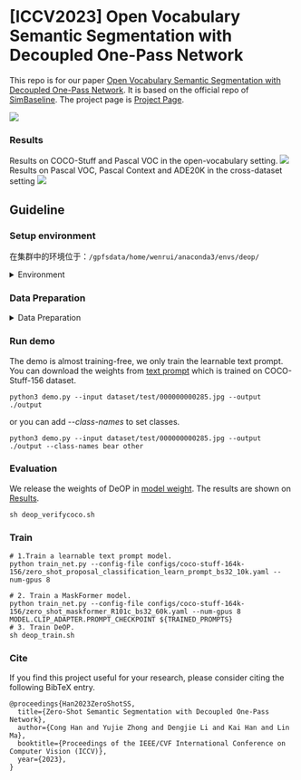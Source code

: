 
   <!-- ```
   #创建conda环境
   conda create --name deop python=3.7
   conda activate deop
   conda install pytorch==1.8.0 torchvision==0.9.0 torchaudio==0.8.0 -c pytorch

   
   conda install -c conda-forge yacs
   conda install tensorboard
   conda install pydot
   conda install iopath
   tabulate
   iopath<0.1.9 and >=0.1.7
   fvcore<0.1.4 and >=0.1.3
   timm
   wandb
   python -m pip install detectron2 -f https://dl.fbaipublicfiles.com/detectron2/wheels/cu102/torch1.8/index.html
   ``` -->

# [ICCV2023] Open Vocabulary Semantic Segmentation with Decoupled One-Pass Network

This repo is for our paper [Open Vocabulary Semantic Segmentation with Decoupled One-Pass Network](https://arxiv.org/pdf/2304.01198.pdf). It is based on the official repo of [SimBaseline](https://github.com/MendelXu/zsseg.baseline). The project page is [Project Page](https://conghan0808.github.io/DeOP/).

![](resources/deop.png)
<!-- <iframe src="resources/framework6.pdf" width="500" height="375"></iframe> -->

### Results 
Results on COCO-Stuff and Pascal VOC in the open-vocabulary setting.
<a name="resdataset"></a>
![](resources/results-intradataset.jpg)
Results on Pascal VOC, Pascal Context and ADE20K in the cross-dataset setting
![](resources/results-crossdataset.jpg)

## Guideline
### Setup environment
在集群中的环境位于：`/gpfsdata/home/wenrui/anaconda3/envs/deop/`
<details>
  <summary> Environment </summary>
  
  ```bash
  conda create --name deop python=3.7
  conda activate deop
  conda install pytorch==1.8.0 torchvision==0.9.0 torchaudio==0.8.0 -c pytorch
  pip install detectron2 -f https://dl.fbaipublicfiles.com/detectron2/wheels/cu102/torch1.8/index.html
  pip install mmcv==1.3.14
  
  #FurtherMore, install the modified clip package.
  cd third_party/CLIP
  python -m pip install -Ue .

  ```
</details>

### Data Preparation
<details>
  <summary> Data Preparation</summary>

  In our experiments, four datasets are used. For Cityscapes and ADE20k, follow the tutorial in [MaskFormer](https://github.com/facebookresearch/MaskFormer).
- For COCO Stuff 164k:
  - Download data from the offical dataset website and extract it like below.
     ```bash
     Datasets/
          coco/
               #http://images.cocodataset.org/zips/train2017.zip
               train2017/ 
               #http://images.cocodataset.org/zips/val2017.zip
               val2017/   
               #http://images.cocodataset.org/annotations/annotations_trainval2017.zip
               annotations/ 
               #http://calvin.inf.ed.ac.uk/wp-content/uploads/data/cocostuffdataset/stuffthingmaps_trainval2017.zip
               stuffthingmaps/ 
     ```
  - Format the data to detecttron2 style and split it into Seen (Base) subset and Unseen (Novel) subset.
     ```bash
     python datasets/prepare_coco_stuff_164k_sem_seg.py datasets/coco

     python tools/mask_cls_collect.py datasets/coco/stuffthingmaps_detectron2/train2017_base datasets/coco/stuffthingmaps_detectron2/train2017_base_label_count.pkl
     
     python tools/mask_cls_collect.py datasets/coco/stuffthingmaps_detectron2/val2017 datasets/coco/stuffthingmaps_detectron2/val2017_label_count.pkl
     ```   
- For Pascal VOC 11k:
  - Download data from the offical dataset website and extract it like below.
  ```bash
  datasets/
     VOC2012/
          #http://host.robots.ox.ac.uk/pascal/VOC/voc2012/VOCtrainval_11-May-2012.tar
          JPEGImages/
          val.txt
          #http://home.bharathh.info/pubs/codes/SBD/download.html
          SegmentationClassAug/
          #https://gist.githubusercontent.com/sun11/2dbda6b31acc7c6292d14a872d0c90b7/raw/5f5a5270089239ef2f6b65b1cc55208355b5acca/trainaug.txt
          train.txt
          
  ```
  - Format the data to detecttron2 style and split it into Seen (Base) subset and Unseen (Novel) subset.
  ```bash
  python datasets/prepare_voc_sem_seg.py datasets/VOC2012

  python tools/mask_cls_collect.py datasets/VOC2012/annotations_detectron2/train datasets/VOC2012/annotations_detectron2/train_base_label_count.json

  python tools/mask_cls_collect.py datasets/VOC2012/annotations_detectron2/val datasets/VOC2012/annotations_detectron2/val_label_count.json
  ```

</details>


### Run demo
  The demo is almost training-free, we only train the learnable text prompt. You can download the weights from [text prompt](https://drive.google.com/file/d/1b6kzLks12ONQPT6wVJsM8ZLrd_GB0br8/view?usp=drive_link) which is trained on COCO-Stuff-156 dataset.
  ```
  python3 demo.py --input dataset/test/000000000285.jpg --output ./output
  ```
  or you can add *--class-names* to set classes. 
  ```
  python3 demo.py --input dataset/test/000000000285.jpg --output ./output --class-names bear other
  ```

### Evaluation
We release the weights of DeOP in [model weight](https://drive.google.com/file/d/1TN1krQWPxbDFtpTFlEpGOf40FRByKwf4/view?usp=drive_link). The results are shown on [Results](#resdataset).
```
sh deop_verifycoco.sh
```
### Train
```
# 1.Train a learnable text prompt model.
python train_net.py --config-file configs/coco-stuff-164k-156/zero_shot_proposal_classification_learn_prompt_bs32_10k.yaml --num-gpus 8 

# 2. Train a MaskFormer model.
python train_net.py --config-file configs/coco-stuff-164k-156/zero_shot_maskformer_R101c_bs32_60k.yaml --num-gpus 8 MODEL.CLIP_ADAPTER.PROMPT_CHECKPOINT ${TRAINED_PROMPTS}
# 3. Train DeOP.
sh deop_train.sh
```

### Cite
If you find this project useful for your research, please consider citing the following BibTeX entry.
```
@proceedings{Han2023ZeroShotSS,
  title={Zero-Shot Semantic Segmentation with Decoupled One-Pass Network},
  author={Cong Han and Yujie Zhong and Dengjie Li and Kai Han and Lin Ma},
  booktitle={Proceedings of the IEEE/CVF International Conference on Computer Vision (ICCV)},
  year={2023},
}
```
